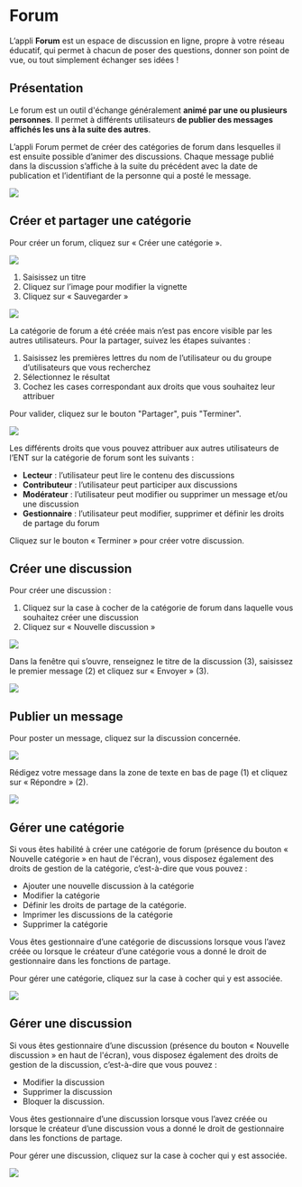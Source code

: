 # Forum

L’appli **Forum** est un espace de discussion en ligne, propre à votre réseau éducatif, qui permet à chacun de poser des questions, donner son point de vue, ou tout simplement échanger ses idées !

## Présentation

Le forum est un outil d'échange généralement **animé par une ou plusieurs personnes**. Il permet à différents utilisateurs **de publier des messages affichés les uns à la suite des autres**.

L’appli Forum permet de créer des catégories de forum dans lesquelles il est ensuite possible d’animer des discussions. Chaque message publié dans la discussion s’affiche à la suite du précédent avec la date de publication et l’identifiant de la personne qui a posté le message.

![](<.gitbook/assets/forum\_presentation-1-1-1 (2).png>)

## Créer et partager une catégorie

Pour créer un forum, cliquez sur « Créer une catégorie ».

![](<.gitbook/assets/f12-2-1 (2).png>)

1. Saisissez un titre
2. Cliquez sur l’image pour modifier la vignette
3. Cliquez sur « Sauvegarder »

![](<.gitbook/assets/a210-1-1 (1) (1).png>)

La catégorie de forum a été créée mais n’est pas encore visible par les autres utilisateurs. Pour la partager, suivez les étapes suivantes :

1. Saisissez les premières lettres du nom de l’utilisateur ou du groupe d’utilisateurs que vous recherchez
2. Sélectionnez le résultat
3. Cochez les cases correspondant aux droits que vous souhaitez leur attribuer

Pour valider, cliquez sur le bouton "Partager", puis "Terminer".

![](<.gitbook/assets/partage-forum-2-3 (1) (1).png>)

Les différents droits que vous pouvez attribuer aux autres utilisateurs de l’ENT sur la catégorie de forum sont les suivants :

* **Lecteur** : l’utilisateur peut lire le contenu des discussions
* **Contributeur** : l’utilisateur peut participer aux discussions
* **Modérateur** : l’utilisateur peut modifier ou supprimer un message et/ou une discussion
* **Gestionnaire** : l’utilisateur peut modifier, supprimer et définir les droits de partage du forum

Cliquez sur le bouton « Terminer » pour créer votre discussion.

## Créer une discussion

Pour créer une discussion :

1. Cliquez sur la case à cocher de la catégorie de forum dans laquelle vous souhaitez créer une discussion
2. Cliquez sur « Nouvelle discussion »

![](<.gitbook/assets/f21-3 (1) (1).png>)

Dans la fenêtre qui s’ouvre, renseignez le titre de la discussion (3), saisissez le premier message (2) et cliquez sur « Envoyer » (3).

![](<.gitbook/assets/creer-une-discussion1-1024x445-3 (1) (1).png>)

## Publier un message

Pour poster un message, cliquez sur la discussion concernée.

![](<.gitbook/assets/f3-4 (2).png>)

Rédigez votre message dans la zone de texte en bas de page (1) et cliquez sur « Répondre » (2).

![](<.gitbook/assets/f4-2 (2).png>)

## Gérer une catégorie

Si vous êtes habilité à créer une catégorie de forum (présence du bouton « Nouvelle catégorie » en haut de l'écran), vous disposez également des droits de gestion de la catégorie, c’est-à-dire que vous pouvez :

* Ajouter une nouvelle discussion à la catégorie
* Modifier la catégorie
* Définir les droits de partage de la catégorie.
* Imprimer les discussions de la catégorie
* Supprimer la catégorie

Vous êtes gestionnaire d’une catégorie de discussions lorsque vous l’avez créée ou lorsque le créateur d’une catégorie vous a donné le droit de gestionnaire dans les fonctions de partage.

Pour gérer une catégorie, cliquez sur la case à cocher qui y est associée.

![](.gitbook/assets/forum\_gerercategorie.png)

## Gérer une discussion

Si vous êtes gestionnaire d’une discussion (présence du bouton « Nouvelle discussion » en haut de l'écran), vous disposez également des droits de gestion de la discussion, c’est-à-dire que vous pouvez :

* Modifier la discussion
* Supprimer la discussion
* Bloquer la discussion.

Vous êtes gestionnaire d’une discussion lorsque vous l’avez créée ou lorsque le créateur d’une discussion vous a donné le droit de gestionnaire dans les fonctions de partage.

Pour gérer une discussion, cliquez sur la case à cocher qui y est associée.

![](<.gitbook/assets/f22-2-1 (1) (1).png>)
